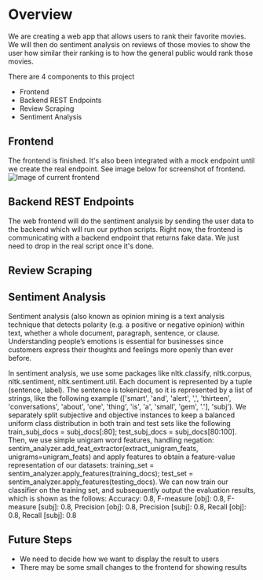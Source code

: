 # Overview
We are creating a web app that allows users to rank their favorite movies. We will then do sentiment analysis on reviews of those movies to show the user how similar their ranking is to how the general public would rank those movies.

There are 4 components to this project
- Frontend
- Backend REST Endpoints
- Review Scraping
- Sentiment Analysis

## Frontend
The frontend is finished. It's also been integrated with a mock endpoint until we create the real endpoint. See image below for screenshot of frontend.
![Image of current frontend](https://i.ibb.co/W539GJF/Progress-Update-Frontend.png)

## Backend REST Endpoints
The web frontend will do the sentiment analysis by sending the user data to the backend which will run our python scripts. Right now, the frontend is communicating with a backend endpoint that returns fake data. We just need to drop in the real script once it's done.

## Review Scraping

## Sentiment Analysis
Sentiment analysis (also known as opinion mining is a text analysis technique that detects polarity (e.g. a positive or negative opinion) within text, whether a whole document, paragraph, sentence, or clause. Understanding people’s emotions is essential for businesses since customers express their thoughts and feelings more openly than ever before. 

In sentiment analysis, we use some packages like nltk.classify, nltk.corpus, nltk.sentiment, nltk.sentiment.util. Each document is represented by a tuple (sentence, label). The sentence is tokenized, so it is represented by a list of strings, like the following example (['smart', 'and', 'alert', ',', 'thirteen', 'conversations', 'about', 'one', 'thing', 'is', 'a', 'small', 'gem', '.'], 'subj'). We separately split subjective and objective instances to keep a balanced uniform class distribution in both train and test sets like the following train_subj_docs = subj_docs[:80]; test_subj_docs = subj_docs[80:100]. Then, we use simple unigram word features, handling negation: sentim_analyzer.add_feat_extractor(extract_unigram_feats, unigrams=unigram_feats) and apply features to obtain a feature-value representation of our datasets: training_set = sentim_analyzer.apply_features(training_docs); test_set = sentim_analyzer.apply_features(testing_docs). We can now train our classifier on the training set, and subsequently output the evaluation results, which is shown as the follows: Accuracy: 0.8, F-measure [obj]: 0.8, F-measure [subj]: 0.8, Precision [obj]: 0.8, Precision [subj]: 0.8, Recall [obj]: 0.8, Recall [subj]: 0.8


## Future Steps
- We need to decide how we want to display the result to users
- There may be some small changes to the frontend for showing results

